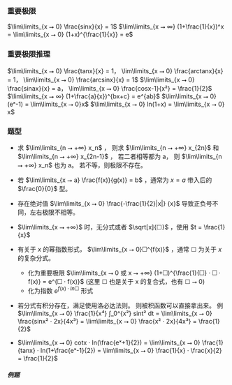 


### 重要极限
$\lim\limits_{x ⭢ 0} \frac{sinx}{x} = 1$
$\lim\limits_{x ⭢ ∞} (1+\frac{1}{x})^x = \lim\limits_{x ⭢ 0} (1+x)^{\frac{1}{x}} = e$

### 重要极限推理
$\lim\limits_{x ⭢ 0} \frac{tanx}{x}  = 1， \lim\limits_{x ⭢ 0} \frac{arctanx}{x}  = 1， \lim\limits_{x ⭢ 0} \frac{arcsinx}{x}  = 1$ 
$\lim\limits_{x ⭢ 0} \frac{sinax}{x}  = a， \lim\limits_{x ⭢ 0} \frac{cosx-1}{x²}  = \frac{1}{2}$
$\lim\limits_{x ⭢ ∞} (1+\frac{a}{x})^{bx+c} = e^{ab}$
$\lim\limits_{x ⭢ 0} (eˣ-1)  = \lim\limits_{x ⭢ 0}x$
$\lim\limits_{x ⭢ 0} ln(1+x) = \lim\limits_{x ⭢ 0} x$


### 题型
- 求 $\lim\limits_{n ⭢ +∞} x_n$ ， 则求 $\lim\limits_{n ⭢ +∞} x_{2n}$ 和 $\lim\limits_{n ⭢ +∞} x_{2n-1}$ ， 若二者相等都为 a， 则 $\lim\limits_{n ⭢ +∞} x_n$ 也为 a。 若不等，则极限不存在。
- 若 $\lim\limits_{x ⭢ a} \frac{f(x)}{g(x)} = b$ ，通常为 $x=a$ 带入后的 $\frac{0}{0}$ 型。
  
- 存在绝对值 $\lim\limits_{x ⭢ 0} \frac{-\frac{1}{2}|x|} {x}$ 导致正负号不同，左右极限不相等。
- $\lim\limits_{x ⭢ +∞}$ 时，无分式或者 $\sqrt[x]{☐}$ ，使用 $t = \frac{1}{x}$ 
- 有关于 $x$ 的幂指数形式， $\lim\limits_{x ⭢ 0}☐^{f(x)}$ ，通常 $☐$ 为关于 $x$ 的复杂分式。
  - 化为重要极限 $\lim\limits_{x ⭢ 0 或 x ⭢ +∞} (1+☐)^{\frac{1}{☐} · ☐ · f(x)} = e^{☐ · f(x)}$ (这里 ☐ 也是关于 x 的复合式，也有 ☐ ⭢ 0)
  - 化为指数 $e^{f(x) · ln☐}$ 形式
- 若分式有积分存在，满足使用洛必达法则。 则被积函数可以直接拿出来。 例 $\lim\limits_{x ⭢ 0}  \frac{1}{x⁴} ∫_0^{x²} sint² dt = \lim\limits_{x ⭢ 0} \frac{sinx² · 2x}{4x³} = \lim\limits_{x ⭢ 0} \frac{x² · 2x}{4x³} = \frac{1}{2}$
- $\lim\limits_{x ⭢ 0} cotx · ln(\frac{eˣ+1}{2}) = \lim\limits_{x ⭢ 0} \frac{1}{tanx} · ln(1+\frac{eˣ-1}{2}) = \lim\limits_{x ⭢ 0} \frac{1}{x} · \frac{x}{2} = \frac{1}{2}$

##### 例题
